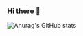 ### Hi there 👋
![Anurag's GitHub stats](https://github-readme-stats.vercel.app/api?username=limhaekyu&show_icons=true&theme=synthwave)
<!--
**limhaekyu/limhaekyu** is a ✨ _special_ ✨ repository because its `README.md` (this file) appears on your GitHub profile.

Here are some ideas to get you started:

- 🔭 I’m currently working on ...
- 🌱 I’m currently learning ...
- 👯 I’m looking to collaborate on ...
- 🤔 I’m looking for help with ...
- 💬 Ask me about ...
- 📫 How to reach me: ...
- 😄 Pronouns: ...
- ⚡ Fun fact: ...
-->
